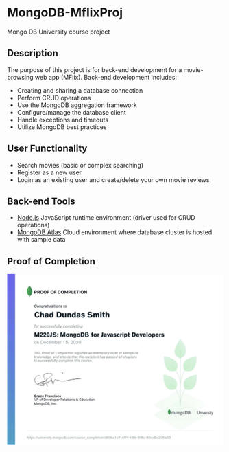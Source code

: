 # MongoDB-MflixProj
Mongo DB University course project

## Description
The purpose of this project is for back-end development for a movie-browsing web app (MFlix).
Back-end development includes:
- Creating and sharing a database connection
- Perform CRUD operations
- Use the MongoDB aggregation framework
- Configure/manage the database client
- Handle exceptions and timeouts
- Utilize MongoDB best practices

## User Functionality
- Search movies (basic or complex searching)
- Register as a new user
- Login as an existing user and create/delete your own movie reviews

## Back-end Tools
- [Node.js](https://nodejs.org/en/) JavaScript runtime environment (driver used for CRUD operations)
- [MongoDB Atlas](https://www.mongodb.com/cloud/atlas) Cloud environment where database cluster is hosted with sample data

## Proof of Completion
![Image of Cart](https://github.com/mchadds/MongoDB-MflixProj/blob/main/images/M220JS_proof_of_completion.jpg)
